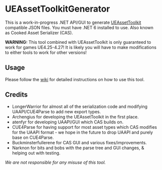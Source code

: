 # UEAssetToolkitGenerator 
This is a work-in-progress .NET API/GUI to generate [UEAssetToolkit](https://github.com/Buckminsterfullerene02/UEAssetToolkit-Fixes) compatible JSON files. You must have .NET 6 installed to use. Also known as Cooked Asset Serializer (CAS).

**WARNING:** This tool combined with UEAssetToolkit is only guaranteed to work for games UE4.25-4.27! It is likely you will have to make modifications to either tools to work for other versions!

## Usage
Please follow the [wiki](https://github.com/LongerWarrior/UEAssetToolkitGenerator/wiki) for detailed instructions on how to use this tool.

## Credits
- LongerWarrior for almost all of the serialization code and modifying UAAPI/CUE4Parse to add new export types. 
- Archengius for developing the UEAssetToolkit in the first place.
- atenfyr for developing UAAPI/GUI which CAS builds on.
- CUE4Parse for having support for most asset types which CAS modifies for the UAAPI format - we hope in the future to drop UAAPI and purely base on CUE4Parse.
- Buckminsterfullerene for CAS GUI and various fixes/improvements.
- Narknon for bits and bobs with the parse tree and GUI changes, & helping out with testing. 

*We are not responsible for any misuse of this tool.*
